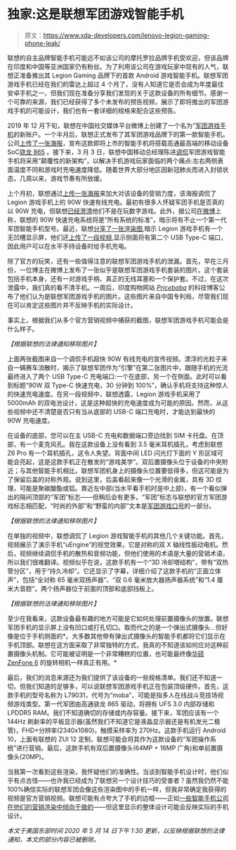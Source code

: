# 独家:这是联想军团游戏智能手机

> 原文：<https://www.xda-developers.com/lenovo-legion-gaming-phone-leak/>

联想的自主品牌智能手机可能远不如该公司的摩托罗拉品牌手机受欢迎，但该品牌在印度和中国等亚洲国家仍有粉丝。为了利用该公司在游戏玩家中现有的人气，联想正准备推出其 Legion Gaming 品牌下的首款 Android 游戏智能手机。联想军团游戏手机已经在我们的雷达上超过 4 个月了，没有人知道它是否会成为年度最佳安卓手机之一，但我们现在准备分享我们发现的关于这款设备的所有细节。感谢一个可靠的来源，我们已经获得了多个未发布的预告视频，展示了即将推出的军团游戏手机的可能设计，我们也有一套详细的规格来配合这些预告。

2019 年 12 月下旬，联想在中国社交媒体平台微博上创建了一个名为“[军团游戏手机](https://www.weibo.com/u/7356339351)的新账户。一个半月后，联想正式发布了其军团游戏品牌下的第一款智能手机。公司[上传了一张海报](https://www.weibo.com/7356339351/ItYDgBTyT)，宣布这款即将上市的智能手机将搭载高通最高端的移动设备 SoC[骁龙 865](https://www.xda-developers.com/qualcomm-snapdragon-865-processor-specifications-features/) 。接下来，3 月 3 日，联想中国移动总经理陈进[调侃](https://www.weibo.com/5517268716/IwWl97bl9)军团游戏智能手机将采用“颠覆性的新架构”，以解决手机游戏玩家面临的两个痛点:左右两侧表面温度不同和游戏时充电速度降低。随着世界大部分地区因新冠肺炎而进入封锁状态，几周以来，游戏节奏有所放缓。

上个月初，联想通过[上传一张海报](https://www.weibo.com/7356339351/ID6gQoxyr)来加大对该设备的营销力度，该海报调侃了 Legion 游戏手机上的 90W 快速有线充电。最初有很多人怀疑军团手机是否真的以 90W 充电，但联想[已经澄清](https://www.weibo.com/7356339351/ID7qSedIX)他们不是在玩数字游戏。此外，据公司[在微博](https://www.weibo.com/7356339351/IDh80ikQ3)上称，联想的 90W 快速充电系统将是“所有系统的标准”，暗示将有不止一个第一代军团智能手机型号。最近，联想[分享了一张渲染图](https://www.weibo.com/7356339351/IFhyXvi1e),暗示 Legion 游戏手机有一个无凹槽显示屏，他们还[上传了一段视频](https://www.weibo.com/7356339351/IEFw3sajv),显示侧面将有第二个 USB Type-C 端口，因此用户可以在水平手持设备时给手机充电。

除了官方的玩笑，还有一些值得注意的联想军团游戏手机的泄漏。首先，早在三月份，一位博主在微博上发布了一张似乎是联想军团游戏手机套装的图片。这个套装包括手机本身，还有一对游戏手柄、真正的无线耳塞和一个保护套。不过，在这次泄露中，我们真的看不清手机。一周后，印度购物网站 [*Pricebaba*](https://pricebaba.com/blog/lenovo-legion-gaming-smartphone-china-patent-design-specifications-images) 的科技博客公布了他们认为是联想军团游戏手机的图片。这些图片来自中国专利局，尽管我们现在可以肯定这些图片并不反映手机的实际设计。

事实上，根据我们从多个官方营销视频中捕获的截图，联想军团游戏手机可能会是什么样子。

*【根据联想的法律通知移除图片】*

上面两张截图来自一个调侃手机超快 90W 有线充电的宣传视频。漂浮的光粒子来自一辆赛车消散时，揭示了联想军团作为“引擎”在第二张图片中，跟随手机的光流最终进入了两个 USB Type-C 充电端口:一个在底部，另一个在侧面。此时可以看到标题“90W 双 Type-C 快速充电，30 分钟到 100%”，确认手机将支持这种惊人的快速充电速度。在另一段视频中，联想透露，Legion 游戏手机采用了 5000mAh 的双电池设计，这是这种超快的充电速度成为可能的原因。然而，从这些视频中还不清楚是否只有当从底部的 USB-C 端口充电时，才能达到最快的 90W 充电速度。

在设备的底部，您可以在主 USB-C 充电和数据端口旁边找到 SIM 卡托盘。在顶部，有一个麦克风孔。我在这款设备上没有看到 3.5 毫米耳机插孔，考虑到联想 Z6 Pro 有一个耳机插孔，这令人失望。背面中间 LED 闪光灯下面的 Y 形区域可能会亮起，这是这款手机正在散发的“游戏美学”。双后置摄像头位于设备的中央附近；与其他智能手机相比，联想军团机身上的摄像头位置要低得多，但这可能是为了保留后盖的对称外观。说到这里，后盖看起来像一个光滑的金属，具有 3D 纹理，可能是聚碳酸酯或铝。靠近左中部(当水平看手机时是中上部)，有一个看似弹出的隔间顶部的“军团”标志——但稍后会有更多。“军团”标志与联想的官方军团游戏标志相匹配，“时尚的外部”和“野蛮的内部”文本是[军团游戏口号](https://twitter.com/lenovolegion/status/1064243576421400577)的一部分。

*【根据联想的法律通知移除图片】*

在单独的视频中，联想调侃了 Legion 游戏智能手机的其他几个关键功能。首先，视频展示了演示手机“uEngine”的视觉效果，它是对称的双 X 轴线性振动电机。然后，视频继续调侃手机的散热和音频功能，但他们使用的术语是大量的营销术语，所以我们很难翻译。视频似乎在说，这款手机有一个“3D 冷却塔结构”，带有“双热管分区”，用于“持久冷却”。它还显示了字幕，详细介绍了这款手机的“正面立体声”，包括“全对称 65 毫米双扬声器”、“双 0.6 毫米放大器扬声器系统”和“1.4 厘米大音腔”。两个扬声器位于前面的顶部和底部挡板上。

*【根据联想的法律通知移除图片】*

至少在我看来，这款设备最有趣的地方可能是它如何处理前置摄像头的放置。联想军团手机的显示屏上没有凹口或打孔切口。取而代之的是一个弹出式摄像头...但好像是位于手机侧面的*。大多数其他带有弹出式摄像头的智能手机都将它们显示在手机顶部。联想在这方面采取了非常独特的方式，我真的不知道该如何应对这种前置摄像头机制。它可能被证明是一个非常糟糕的位置，也可能最终像[华硕 ZenFone 6](https://forum.xda-developers.com/zenfone-6-2019) 的旋转相机一样真正有用。*

最后，我们的消息来源还为我们提供了该设备的一些规格清单。我们还不知道一切，但我们知道的足够多，可以说联想军团游戏手机正在包装顶级硬件。首先，这款手机的型号名称为 L79031，代号为“moba”，可能是指多人在线战斗竞技场视频游戏类型。第一代军团由高通骁龙 865 驱动，将拥有 UFS 3.0 内部存储和 LPDDR5 RAM。我们不知道确切的存储或内存容量。接下来，军团应该有一个 144Hz 刷新率的平板显示器(虽然我们不知道它是液晶显示器还是有机发光二极管)，FHD+分辨率(2340x1080)，触摸采样率为 270Hz。这款手机运行 Android 10，上面有联想的 ZUI 12 定制，联想可能会将其作为这款设备的“军团操作系统”进行营销。最后，这款手机有双后置摄像头(64MP + 16MP 广角)和单前置摄像头(20MP)。

当我第一次看到这些渲染，我怀疑他们的准确性。当谈到智能手机设计时，他们似乎有点古怪——也许我已经成为了联想另一个设计技巧的受害者？虽然我仍然不能 100%确信实际的联想军团会像这些渲染图中的手机一样，但我非常确定我获得的视频是官方营销视频。联想可能有点夸大了手机的边框——正如[一些智能手机公司在他们的营销渲染中倾向于做的](https://www.notebookcheck.net/Smartphone-manufacturers-need-to-stop-marketing-inaccurate-product-renders.337296.0.html)——但这里显示的整体设计可能会反映实际的手机设计。

*本文于美国东部时间 2020 年 5 月 14 日下午 1:30 更新，以反映根据联想的法律通知，本文的部分内容已被删除。*